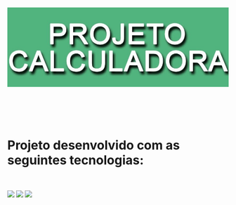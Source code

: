 <h1 align="cente">
<img src="assets/calculadora.jpg">
</h1>
<br>
<br>
<br>
<h1 align="cente"> Projeto desenvolvido com as seguintes tecnologias:</h1>

<br>
<br>
<img src="https://img.shields.io/badge/HTML5-E34F26?style=for-the-badge&logo=html5&logoColor=white"/>
<img src="https://img.shields.io/badge/CSS3-1572B6?style=for-the-badge&logo=css3&logoColor=white"/>


<img src="https://img.shields.io/badge/JavaScript-323330?style=for-the-badge&logo=javascript&logoColor=F7DF1E"/>

<br>
<br>

